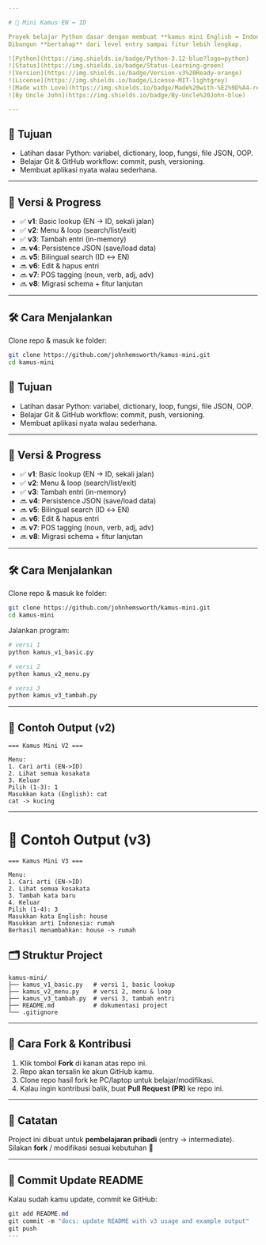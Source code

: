 ```yaml
---

# 🐍 Mini Kamus EN ↔ ID

Proyek belajar Python dasar dengan membuat **kamus mini English ↔ Indonesia**.
Dibangun **bertahap** dari level entry sampai fitur lebih lengkap.

![Python](https://img.shields.io/badge/Python-3.12-blue?logo=python)
![Status](https://img.shields.io/badge/Status-Learning-green)
![Version](https://img.shields.io/badge/Version-v3%20Ready-orange)
![License](https://img.shields.io/badge/License-MIT-lightgrey)
![Made with Love](https://img.shields.io/badge/Made%20with-%E2%9D%A4-red)
![By Uncle John](https://img.shields.io/badge/By-Uncle%20John-blue)

---
```


## 🎯 Tujuan

- Latihan dasar Python: variabel, dictionary, loop, fungsi, file JSON, OOP.
- Belajar Git & GitHub workflow: commit, push, versioning.
- Membuat aplikasi nyata walau sederhana.

---

## 🚀 Versi & Progress

- ✅ **v1**: Basic lookup (EN → ID, sekali jalan)
- ✅ **v2**: Menu & loop (search/list/exit)
- ✅ **v3**: Tambah entri (in-memory)
- 🔜 **v4**: Persistence JSON (save/load data)
- 🔜 **v5**: Bilingual search (ID ↔ EN)
- 🔜 **v6**: Edit & hapus entri
- 🔜 **v7**: POS tagging (noun, verb, adj, adv)
- 🔜 **v8**: Migrasi schema + fitur lanjutan

---

## 🛠️ Cara Menjalankan

Clone repo & masuk ke folder:

```bash
git clone https://github.com/johnhemsworth/kamus-mini.git
cd kamus-mini
```


## 🎯 Tujuan

- Latihan dasar Python: variabel, dictionary, loop, fungsi, file JSON, OOP.
- Belajar Git & GitHub workflow: commit, push, versioning.
- Membuat aplikasi nyata walau sederhana.

---

## 🚀 Versi & Progress

- ✅ **v1**: Basic lookup (EN → ID, sekali jalan)
- ✅ **v2**: Menu & loop (search/list/exit)
- ✅ **v3**: Tambah entri (in-memory)
- 🔜 **v4**: Persistence JSON (save/load data)
- 🔜 **v5**: Bilingual search (ID ↔ EN)
- 🔜 **v6**: Edit & hapus entri
- 🔜 **v7**: POS tagging (noun, verb, adj, adv)
- 🔜 **v8**: Migrasi schema + fitur lanjutan

---

## 🛠️ Cara Menjalankan

Clone repo & masuk ke folder:

```bash
git clone https://github.com/johnhemsworth/kamus-mini.git
cd kamus-mini
```

Jalankan program:

```bash
# versi 1
python kamus_v1_basic.py

# versi 2
python kamus_v2_menu.py

# versi 3
python kamus_v3_tambah.py
```

---

## 📖 Contoh Output (v2)

```
=== Kamus Mini V2 ===

Menu:
1. Cari arti (EN->ID)
2. Lihat semua kosakata
3. Keluar
Pilih (1-3): 1
Masukkan kata (English): cat
cat -> kucing
```

---

# 📖 **Contoh Output (v3)**

```
=== Kamus Mini V3 ===

Menu:
1. Cari arti (EN->ID)
2. Lihat semua kosakata
3. Tambah kata baru
4. Keluar
Pilih (1-4): 3
Masukkan kata English: house
Masukkan arti Indonesia: rumah
Berhasil menambahkan: house -> rumah
```

## 🗂️ Struktur Project

```
kamus-mini/
├── kamus_v1_basic.py   # versi 1, basic lookup
├── kamus_v2_menu.py    # versi 2, menu & loop
├── kamus_v3_tambah.py  # versi 3, tambah entri
├── README.md           # dokumentasi project
└── .gitignore
```

---

## 🤝 Cara Fork & Kontribusi

1. Klik tombol **Fork** di kanan atas repo ini.
2. Repo akan tersalin ke akun GitHub kamu.
3. Clone repo hasil fork ke PC/laptop untuk belajar/modifikasi.
4. Kalau ingin kontribusi balik, buat **Pull Request (PR)** ke repo ini.

---

## 📌 Catatan

Project ini dibuat untuk **pembelajaran pribadi** (entry → intermediate).
Silakan **fork** / modifikasi sesuai kebutuhan 🚀

---

## 🔹 Commit Update README

Kalau sudah kamu update, commit ke GitHub:

```powershell
git add README.md
git commit -m "docs: update README with v3 usage and example output"
git push
---
```
